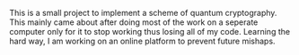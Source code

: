 This is a small project to implement a scheme of quantum cryptography.
This mainly came about after doing most of the work on a seperate computer
only for it to stop working thus losing all of my code.
Learning the hard way, I am working on an online platform to prevent future mishaps.
